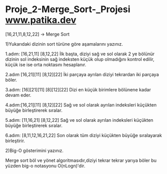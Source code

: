 # Proje_2-Merge_Sort-_Projesi www.patika.dev

[16,21,11,8,12,22] -> Merge Sort

1)Yukarıdaki dizinin sort türüne göre aşamalarını yazınız.

1.adım: [16,21,11] [8,12,22]
  İlk başta, diziyi sağ ve sol olarak 2 ye bölünür dizinin sol indeksinin sağ indeksten küçük olup olmadığını kontrol edilir, küçük ise ise orta noktasını hesaplanır.
  
2.adım [16,21][11]   [8,12][22]
  İki parçaya ayrılan diziyi tekrardan iki parçaya böler.
  
3.adım: [16][21][11]  [8][12][22]
  Dizi en küçük birimlere bölünene kadar devam eder.
  
4.adım:[16,21][11]    [8,12][22]
  Sağ ve sol olarak ayrılan indeksleri küçükten büyüğe birleştirerek sıralar.
  
5.adım: [11,16,21]  [8,12,22]
  Sağ ve sol olarak ayrılan indeksleri küçükten büyüğe birleştirerek sıralar.
  
6.adım: [8,11,12,16,21,22]
  Son olarak tüm diziyi küçükten büyüğe sıralayarak birleştirir.

2)Big-O gösterimini yazınız.

  Merge sort böl ve yönet algoritmasıdır,diziyi tekrar tekrar yarıya böler bu yüzden big-o notasyonu O(nLogn)'dir.
